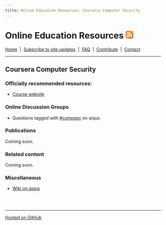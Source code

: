 ```yaml
---
title: Online Education Resources: Coursera Computer Security
---
```


# Online Education Resources <a href=""><img src="https://github.com/amberj/online-edu-resources/raw/gh-pages/feed-icon.png" alt="RSS Feed" /></a>
[Home](http://amberj.github.com/online-edu-resources/ "Online Educational Resources: Home") &nbsp;|&nbsp; [Subscribe to site updates](http://amberj.github.com/online-edu-resources/subscribe.html "Online Educational Resources: Subscribe to site updates") &nbsp;|&nbsp; [FAQ](http://amberj.github.com/online-edu-resources/faq.html "Online Educational Resources: FAQ") &nbsp;|&nbsp; [Contribute](http://amberj.github.com/online-edu-resources/contribute.html "Online Educational Reqources: Contribute") &nbsp;|&nbsp; [Contact](http://amberj.github.com/online-edu-resources/contact.html "Online Educational Resources: Contact")<br />

<hr />

## Coursera Computer Security
### Officially recommended resources:
* [Course website](http://www.security-class.org/)

### Online Discussion Groups
* Questions tagged with [#compsec](http://www.aiqus.com/tags/%23compsec) on aiqus.

### Publications
Coming soon.

### Related content
Coming soon.

### Miscellaneous
* [Wiki on aiqus](http://www.aiqus.com/wiki/Computer_Security)

<br /><br />
<hr />

[Hosted on GitHub](https://github.com/amberj/online-edu-resources "online-edu-resources on GitHub")

